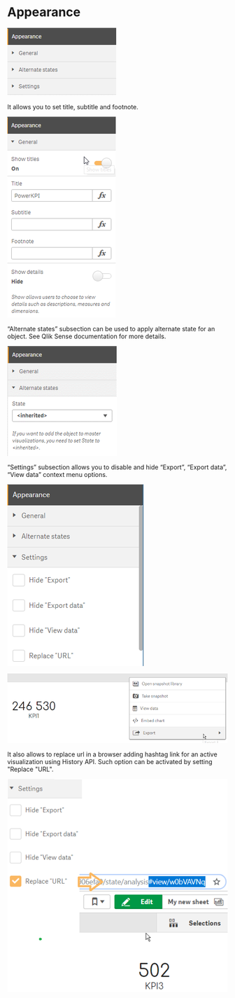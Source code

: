 # Appearance

![](../.gitbook/assets/image%20%2827%29.png)

It allows you to set title, subtitle and footnote.

![General](../.gitbook/assets/image%20%28121%29.png)

“Alternate states” subsection can be used to apply alternate state for an object. See Qlik Sense documentation for more details.

![Alternative states](../.gitbook/assets/image%20%28107%29.png)

“Settings” subsection allows you to disable and hide “Export”, “Export data”, “View data” context menu options. 



![Settings](../.gitbook/assets/image%20%2828%29.png)



![Visualization context menu](../.gitbook/assets/image%20%2866%29.png)

It also allows to replace url in a browser adding hashtag link for an active visualization using History API. Such option can be activated by setting "Replace "URL".

![Replace &quot;URL&quot;](../.gitbook/assets/image%20%28143%29.png)





